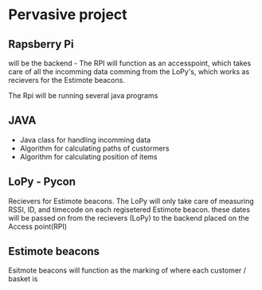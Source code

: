 # Pervasive project
## Rapsberry Pi
will be the backend - The RPI will function as an accesspoint, which takes care of all the incomming data comming from the LoPy's, which works as recievers for the Estimote beacons. 

The Rpi will be running several java programs

## JAVA
* Java class for handling incomming data
* Algorithm for calculating paths of custormers
* Algorithm for calculating position of items 


## LoPy - Pycon
Recievers for Estimote beacons. The LoPy will only take care of measuring RSSI, ID, and timecode on each regisetered Estimote beacon. these dates will be passed on from the recievers (LoPy) to the backend placed on the Access point(RPI)

## Estimote beacons
Esitmote beacons will function as the marking of where each customer / basket is
